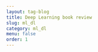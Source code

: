 ```yaml
---
layout: tag-blog
title: Deep Learning book review
slug: ml_dl
category: ml_dl
menu: false
order: 1
---
```

